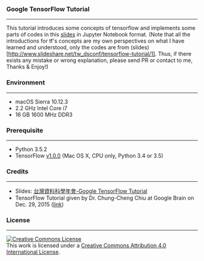 ### Google TensorFlow Tutorial
------------------------
This tutorial introduces some concepts of tensorflow and implements some parts of codes in this [slides](http://www.slideshare.net/tw_dsconf/tensorflow-tutorial/1) in Jupyter Notebook format.
(Note that all the introductions for tf's concepts are my own perspectives on what I have learned and understood,
only the codes are from (slides)[http://www.slideshare.net/tw_dsconf/tensorflow-tutorial/1]. Thus, if there exists any mistake or wrong explanation, please send PR or contact to me, Thanks & Enjoy!)

### Environment
------------------------
* macOS Sierra 10.12.3
* 2.2 GHz Intel Core i7
* 16 GB 1600 MHz DDR3

### Prerequisite
------------------------
* Python 3.5.2
* TensorFlow [v1.0.0](https://github.com/tensorflow/tensorflow/blob/master/tensorflow/g3doc/get_started/os_setup.md) (Mac OS X, CPU only, Python 3.4 or 3.5)

### Credits
------------------------
* Slides: [台灣資料科學年會-Google TensorFlow Tutorial](http://www.slideshare.net/tw_dsconf/tensorflow-tutorial/1)
* TensorFlow Tutorial given by Dr. Chung-Cheng Chiu at Google Brain on Dec. 29, 2015 ([link](http://datasci.tw/event/google_deep_learning))

### License
------------------------
<a rel="license" href="http://creativecommons.org/licenses/by/4.0/"><img alt="Creative Commons License" style="border-width:0" src="https://i.creativecommons.org/l/by/4.0/88x31.png" /></a><br />This work is licensed under a <a rel="license" href="http://creativecommons.org/licenses/by/4.0/">Creative Commons Attribution 4.0 International License</a>.